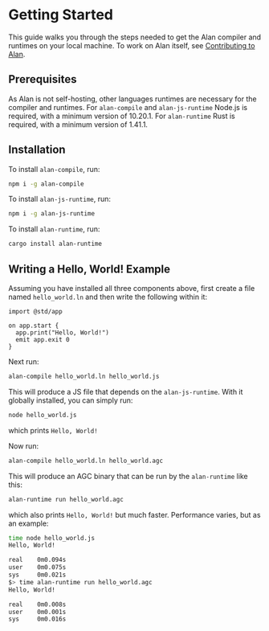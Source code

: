 # Getting Started

This guide walks you through the steps needed to get the Alan compiler and runtimes on your local machine. To work on Alan itself, see [Contributing to Alan](./contributing.md).

## Prerequisites

As Alan is not self-hosting, other languages runtimes are necessary for the compiler and runtimes. For `alan-compile` and `alan-js-runtime` Node.js is required, with a minimum version of 10.20.1. For `alan-runtime` Rust is required, with a minimum version of 1.41.1.

## Installation

To install `alan-compile`, run:

```bash
npm i -g alan-compile
```

To install `alan-js-runtime`, run:

```bash
npm i -g alan-js-runtime
```

To install `alan-runtime`, run:

```bash
cargo install alan-runtime
```

## Writing a Hello, World! Example

Assuming you have installed all three components above, first create a file named `hello_world.ln` and then write the following within it:

```rust,editable
import @std/app

on app.start {
  app.print("Hello, World!")
  emit app.exit 0
}
```

Next run:

```bash
alan-compile hello_world.ln hello_world.js
```

This will produce a JS file that depends on the `alan-js-runtime`. With it globally installed, you can simply run:

```bash
node hello_world.js
```

which prints `Hello, World!`

Now run:

```bash
alan-compile hello_world.ln hello_world.agc
```

This will produce an AGC binary that can be run by the `alan-runtime` like this:

```bash
alan-runtime run hello_world.agc
```

which also prints `Hello, World!` but much faster. Performance varies, but as an example:

```bash
time node hello_world.js
Hello, World!

real    0m0.094s
user    0m0.075s
sys     0m0.021s
$> time alan-runtime run hello_world.agc
Hello, World!

real    0m0.008s
user    0m0.001s
sys     0m0.016s
```

